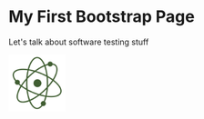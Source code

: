 <html>
<head>
  <title>Bootstrap Example</title>
  <meta charset="utf-8">
  <meta name="viewport" content="width=device-width, initial-scale=1">
  <link rel="stylesheet" href="https://maxcdn.bootstrapcdn.com/bootstrap/4.4.1/css/bootstrap.min.css">
  <script src="https://ajax.googleapis.com/ajax/libs/jquery/3.4.1/jquery.min.js"></script>
  <script src="https://cdnjs.cloudflare.com/ajax/libs/popper.js/1.16.0/umd/popper.min.js"></script>
  <script src="https://maxcdn.bootstrapcdn.com/bootstrap/4.4.1/js/bootstrap.min.js"></script>
</head>
<body>
  <div class="container">
    <h1>My First Bootstrap Page</h1>
    <p>Let's talk about software testing stuff</p>
  </div>
<div class="jumbotron">
<img src="atomo.png" alt="Oops!" width="100" height="100">
</div>
  
</body>
</html>
